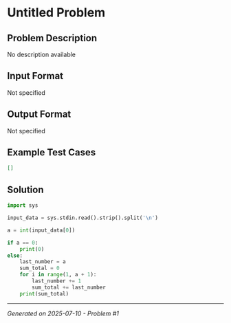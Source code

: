 # Untitled Problem

## Problem Description
No description available

## Input Format
Not specified

## Output Format
Not specified

## Example Test Cases
```json
[]
```

## Solution
```python
import sys

input_data = sys.stdin.read().strip().split('\n')

a = int(input_data[0])

if a == 0:
    print(0)
else:
    last_number = a
    sum_total = 0
    for i in range(1, a + 1):
        last_number += 1
        sum_total += last_number
    print(sum_total)
```

---
*Generated on 2025-07-10 - Problem #1*